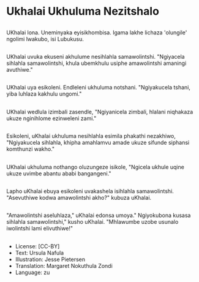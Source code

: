# Ukhalai Ukhuluma Nezitshalo

##
UKhalai lona. Uneminyaka eyisikhombisa. Igama lakhe lichaza 'olungile' ngolimi lwakubo, isi Lubukusu.

##
UKhalai uvuka ekuseni akhulume nesihlahla samawolintshi. "Ngiyacela sihlahla samawolintshi, khula ubemkhulu usiphe amawolintshi amaningi avuthiwe."

##
UKhalai uya esikoleni. Endleleni ukhuluma notshani. "Ngiyakucela tshani, yiba luhlaza kakhulu ungomi."

##
UKhalai wedlula izimbali zasendle, "Ngiyanicela zimbali, hlalani niqhakaza ukuze nginihlome ezinweleni zami."

##
Esikoleni, uKhalai ukhuluma nesihlahla esimila phakathi nezakhiwo, "Ngiyakucela sihlahla, khipha amahlamvu amade ukuze sifunde siphansi komthunzi wakho."

##
UKhalai ukhuluma nothango oluzungeze isikole, "Ngicela ukhule uqine ukuze uvimbe abantu ababi bangangeni."

##
Lapho uKhalai ebuya esikoleni uvakashela isihlahla samawolintshi. "Asevuthiwe kodwa amawolintshi akho?" kubuza uKhalai.

##
"Amawolintshi aseluhlaza," uKhalai edonsa umoya." Ngiyokubona kusasa sihlahla samawolintshi," kusho uKhalai. "Mhlawumbe uzobe usunalo iwolintshi lami elivuthiwe!"

##
* License: [CC-BY]
* Text: Ursula Nafula
* Illustration: Jesse Pietersen
* Translation: Margaret Nokuthula Zondi
* Language: zu
